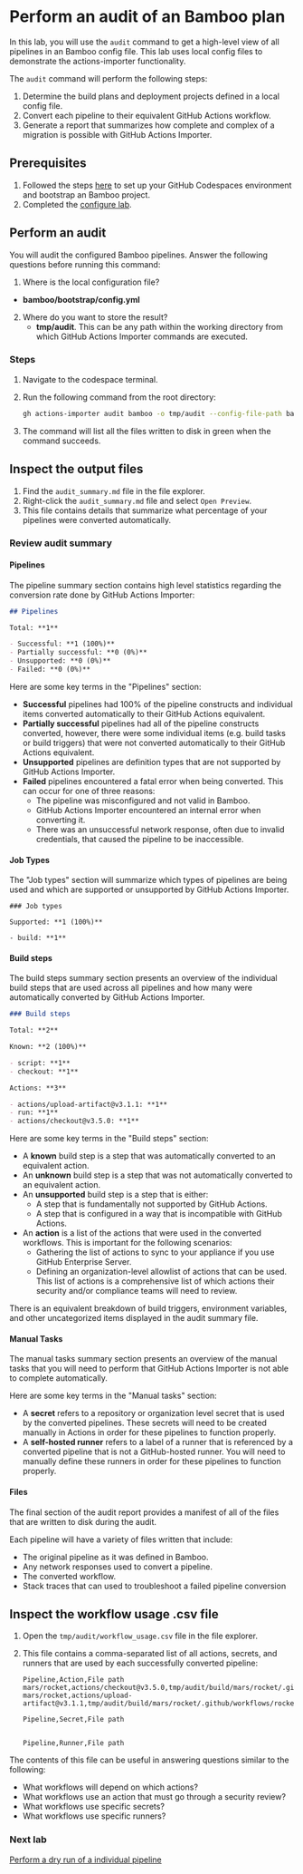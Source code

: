 # Perform an audit of an Bamboo plan

In this lab, you will use the `audit` command to get a high-level view of all pipelines in an Bamboo config file. This lab uses local config files to demonstrate the actions-importer functionality.

The `audit` command will perform the following steps:

1. Determine the build plans and deployment projects defined in a local config file.
2. Convert each pipeline to their equivalent GitHub Actions workflow.
3. Generate a report that summarizes how complete and complex of a migration is possible with GitHub Actions Importer.

## Prerequisites

1. Followed the steps [here](./readme.md#configure-your-codespace) to set up your GitHub Codespaces environment and bootstrap an Bamboo project.
2. Completed the [configure lab](./1-configure.md#configuring-credentials).

## Perform an audit

You will audit the configured Bamboo pipelines. Answer the following questions before running this command:

1. Where is the local configuration file?
  - __bamboo/bootstrap/config.yml__

2. Where do you want to store the result?
    - __tmp/audit__.  This can be any path within the working directory from which GitHub Actions Importer commands are executed.

### Steps

1. Navigate to the codespace terminal.
2. Run the following command from the root directory:

    ```bash
    gh actions-importer audit bamboo -o tmp/audit --config-file-path bamboo/bootstrap/config.yml
    ```

3. The command will list all the files written to disk in green when the command succeeds.

## Inspect the output files

1. Find the `audit_summary.md` file in the file explorer.
2. Right-click the `audit_summary.md` file and select `Open Preview`.
3. This file contains details that summarize what percentage of your pipelines were converted automatically.

### Review audit summary

#### Pipelines

The pipeline summary section contains high level statistics regarding the conversion rate done by GitHub Actions Importer:

```md
## Pipelines

Total: **1**

- Successful: **1 (100%)**
- Partially successful: **0 (0%)**
- Unsupported: **0 (0%)**
- Failed: **0 (0%)**
```

Here are some key terms in the "Pipelines" section:

- __Successful__ pipelines had 100% of the pipeline constructs and individual items converted automatically to their GitHub Actions equivalent.
- __Partially successful__ pipelines had all of the pipeline constructs converted, however, there were some individual items (e.g. build tasks or build triggers) that were not converted automatically to their GitHub Actions equivalent.
- __Unsupported__ pipelines are definition types that are not supported by GitHub Actions Importer.
- __Failed__ pipelines encountered a fatal error when being converted. This can occur for one of three reasons:
  - The pipeline was misconfigured and not valid in Bamboo.
  - GitHub Actions Importer encountered an internal error when converting it.
  - There was an unsuccessful network response, often due to invalid credentials, that caused the pipeline to be inaccessible.

#### Job Types
The "Job types" section will summarize which types of pipelines are being used and which are supported or unsupported by GitHub Actions Importer.

```
### Job types

Supported: **1 (100%)**

- build: **1**
```

#### Build steps

The build steps summary section presents an overview of the individual build steps that are used across all pipelines and how many were automatically converted by GitHub Actions Importer.

```md
### Build steps

Total: **2**

Known: **2 (100%)**

- script: **1**
- checkout: **1**

Actions: **3**

- actions/upload-artifact@v3.1.1: **1**
- run: **1**
- actions/checkout@v3.5.0: **1**
```

Here are some key terms in the "Build steps" section:

- A __known__ build step is a step that was automatically converted to an equivalent action.
- An __unknown__ build step is a step that was not automatically converted to an equivalent action.
- An __unsupported__ build step is a step that is either:
  - A step that is fundamentally not supported by GitHub Actions.
  - A step that is configured in a way that is incompatible with GitHub Actions.
- An __action__ is a list of the actions that were used in the converted workflows. This is important for the following scenarios:
  - Gathering the list of actions to sync to your appliance if you use GitHub Enterprise Server.
  - Defining an organization-level allowlist of actions that can be used. This list of actions is a comprehensive list of which actions their security and/or compliance teams will need to review.

There is an equivalent breakdown of build triggers, environment variables, and other uncategorized items displayed in the audit summary file.

#### Manual Tasks

The manual tasks summary section presents an overview of the manual tasks that you will need to perform that GitHub Actions Importer is not able to complete automatically.

Here are some key terms in the "Manual tasks" section:

- A __secret__ refers to a repository or organization level secret that is used by the converted pipelines. These secrets will need to be created manually in Actions in order for these pipelines to function properly.
- A __self-hosted runner__ refers to a label of a runner that is referenced by a converted pipeline that is not a GitHub-hosted runner. You will need to manually define these runners in order for these pipelines to function properly.

#### Files

The final section of the audit report provides a manifest of all of the files that are written to disk during the audit.

Each pipeline will have a variety of files written that include:

- The original pipeline as it was defined in Bamboo.
- Any network responses used to convert a pipeline.
- The converted workflow.
- Stack traces that can used to troubleshoot a failed pipeline conversion

## Inspect the workflow usage .csv file

1. Open the `tmp/audit/workflow_usage.csv` file in the file explorer.
2. This file contains a comma-separated list of all actions, secrets, and runners that are used by each successfully converted pipeline:

    ```csv
    Pipeline,Action,File path
    mars/rocket,actions/checkout@v3.5.0,tmp/audit/build/mars/rocket/.github/workflows/rocket.yml
    mars/rocket,actions/upload-artifact@v3.1.1,tmp/audit/build/mars/rocket/.github/workflows/rocket.yml

    Pipeline,Secret,File path


    Pipeline,Runner,File path
    ```

The contents of this file can be useful in answering questions similar to the following:

- What workflows will depend on which actions?
- What workflows use an action that must go through a security review?
- What workflows use specific secrets?
- What workflows use specific runners?

### Next lab

[Perform a dry run of a individual pipeline](3-dry-run.md)
